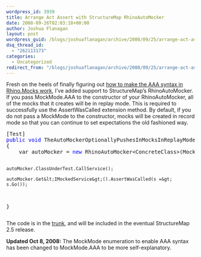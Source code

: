 ```yaml
---
wordpress_id: 3939
title: Arrange Act Assert with StructureMap RhinoAutoMocker
date: 2008-09-26T02:03:18+00:00
author: Joshua Flanagan
layout: post
wordpress_guid: /blogs/joshuaflanagan/archive/2008/09/25/arrange-act-assert-with-structuremap-rhinoautomocker.aspx
dsq_thread_id:
  - "262113173"
categories:
  - Uncategorized
redirect_from: "/blogs/joshuaflanagan/archive/2008/09/25/arrange-act-assert-with-structuremap-rhinoautomocker.aspx/"
---
```

Fresh on the heels of finally figuring out <a href="http://www.lostechies.com/blogs/joshuaflanagan/archive/2008/09/25/the-rhino-mocks-assertwascalled-method-does-work.aspx" target="_blank">how to make the AAA syntax in Rhino.Mocks work</a>, I&#8217;ve added support to StructureMap&#8217;s RhinoAutoMocker. If you pass MockMode.AAA to the constructor of your RhinoAutoMocker, all of the mocks that it creates will be in replay mode. This is required to successfully use the AssertWasCalled extension method. By default, if you do not pass a MockMode to the constructor, mocks will be created in record mode so that you can continue to set expectations the old fashioned way.

<div>
  <pre>[Test]
<span style="color: #0000ff">public</span> <span style="color: #0000ff">void</span> TheAutoMockerOptionallyPushesInMocksInReplayModeToAllowForAAAsyntax()
{
    var autoMocker = <span style="color: #0000ff">new</span> RhinoAutoMocker&lt;ConcreteClass&gt;(MockMode.AAA);

    autoMocker.ClassUnderTest.CallService();

    autoMocker.Get&lt;IMockedService&gt;().AssertWasCalled(s =&gt; s.Go());
}</pre>
</div>

The code is in the <a href="http://sourceforge.net/svn/?group_id=104740" target="_blank">trunk</a>, and will be included in the eventual StructureMap 2.5 release.

**Updated Oct 8, 2008:** The MockMode enumeration to enable AAA syntax has been changed to MockMode.AAA to be more self-explanatory.